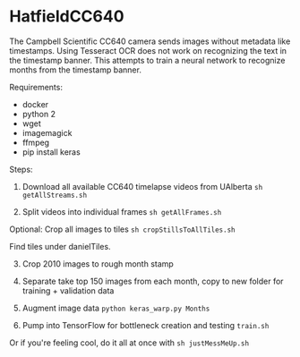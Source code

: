 HatfieldCC640
=============

The Campbell Scientific CC640 camera sends images without metadata like timestamps. Using Tesseract OCR does not work on recognizing the text in the timestamp banner. This attempts to train a neural network to recognize months from the timestamp banner.


Requirements:
- docker
- python 2
- wget
- imagemagick
- ffmpeg
- pip install keras

Steps:
1. Download all available CC640 timelapse videos from UAlberta `sh getAllStreams.sh`

2. Split videos into individual frames `sh getAllFrames.sh`

Optional:
Crop all images to tiles `sh cropStillsToAllTiles.sh`

Find tiles under danielTiles.

3. Crop 2010 images to rough month stamp

4. Separate take top 150 images from each month, copy to new folder for training + validation data

5. Augment image data `python keras_warp.py Months`

6. Pump into TensorFlow for bottleneck creation and testing `train.sh`

Or if you're feeling cool, do it all at once with `sh justMessMeUp.sh`
